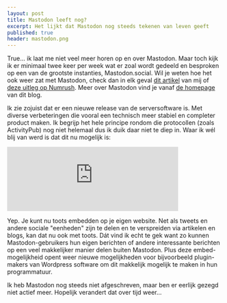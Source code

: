 ```yaml
---
layout: post
title: Mastodon leeft nog?
excerpt: Het lijkt dat Mastodon nog steeds tekenen van leven geeft
published: true
header: mastodon.png
---
```


True... ik laat me niet veel meer horen op en over Mastodon. Maar toch kijk ik er minimaal twee keer per week wat er zoal wordt gedeeld en besproken op een van de grootste instanties, Mastodon.social.
Wil je weten hoe het ook weer zat met Mastodon, check dan in elk geval [dit artikel](http://diggingthedigital.com/Mastodon/) van mij of [deze uitleg op Numrush](http://numrush.nl/2017/04/11/mastodon-sociaal-netwerk-twitter/). Meer over Mastodon vind je vanaf [de homepage](/) van dit blog. 

Ik zie zojuist dat er een nieuwe release van de serversoftware is. Met diverse verbeteringen die vooral een technisch meer stabiel en completer product maken. Ik begrijp het hele principe rondom die protocollen (zoals ActivityPub) nog niet helemaal dus ik duik daar niet te diep in. Waar ik wél blij van werd is dat dit nu mogelijk is:

<iframe src="https://mastodon.social/@Gargron/17720776/embed" class="mastodon-embed" style="max-width: 100%; border: 0" width="400"></iframe><script src="https://mastodon.social/embed.js" async="async"></script>

Yep. Je kunt nu toots embedden op je eigen website. Net als tweets en andere sociale "eenheden" zijn te delen en te verspreiden via artikelen en blogs, kan dat nu ook met toots. Dát vind ik echt te gek want zo kunnen Mastodon-gebruikers hun eigen berichten of andere interessante berichten op een veel makkelijker manier delen buiten Mastodon. Plus deze embed-mogelijkheid opent weer nieuwe mogelijkheden voor bijvoorbeeld plugin-makers van Wordpress software om dit makkelijk mogelijk te maken in hun programmatuur.

Ik heb Mastodon nog steeds niet afgeschreven, maar ben er eerlijk gezegd niet actief meer. Hopelijk verandert dat over tijd weer...